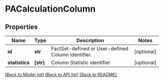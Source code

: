 # PACalculationColumn


## Properties
Name | Type | Description | Notes
------------ | ------------- | ------------- | -------------
**id** | **str** | FactSet-defined or User-defined Column identifier. | [optional] 
**statistics** | **[str]** | Column Statistic identifier | [optional] 

[[Back to Model list]](../README.md#documentation-for-models) [[Back to API list]](../README.md#documentation-for-api-endpoints) [[Back to README]](../README.md)


